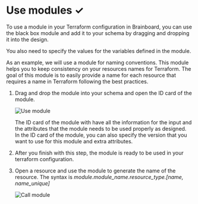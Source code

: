 # Use modules ✓

To use a module in your Terraform configuration in Brainboard, you can use the black box module and add it to your schema by dragging and dropping it into the design.

You also need to specify the values for the variables defined in the module.

As an example, we will use a module for naming conventions. This module helps you to keep consistency on your resources names for Terraform. The goal of this module is to easily provide a name for each resource that requires a name in Terraform following the best practices.

1.  Drag and drop the module into your schema and open the ID card of the module.

    ![Use module](../.gitbook/assets/use\_module.png)

    The ID card of the module with have all the information for the input and the attributes that the module needs to be used properly as designed. \
    In the ID card of the module, you can also specify the version that you want to use for this module and extra attributes.
2. After you finish with this step, the module is ready to be used in your terraform configuration.
3.  Open a resource and use the module to generate the name of the resource. The syntax is _module.module\_name.resource\_type.\[name, name\_unique]_

    ![Call module](../.gitbook/assets/call\_module.png)
